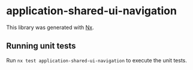 # application-shared-ui-navigation

This library was generated with [Nx](https://nx.dev).

## Running unit tests

Run `nx test application-shared-ui-navigation` to execute the unit tests.
